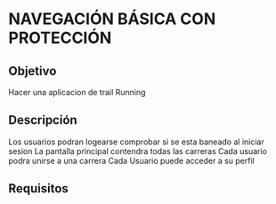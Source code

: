 # NAVEGACIÓN BÁSICA CON PROTECCIÓN

## Objetivo
Hacer una aplicacion de trail Running
## Descripción
Los usuarios podran logearse
    comprobar si se esta baneado al iniciar sesion
La pantalla principal contendra todas las carreras
Cada usuario podra unirse a una carrera
Cada Usuario puede acceder a su perfil
## Requisitos




